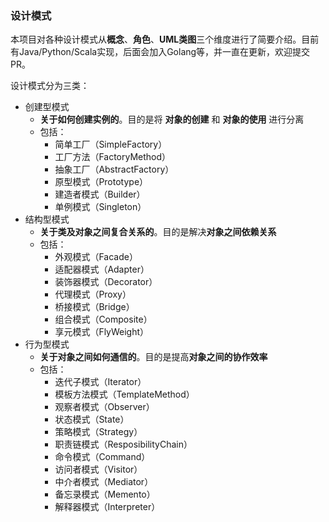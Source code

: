 ### 设计模式

本项目对各种设计模式从**概念**、**角色**、**UML类图**三个维度进行了简要介绍。目前有Java/Python/Scala实现，后面会加入Golang等，并一直在更新，欢迎提交PR。  

设计模式分为三类：

* 创建型模式
    * **关于如何创建实例的**。目的是将 **对象的创建** 和 **对象的使用** 进行分离  
    * 包括：  
        * 简单工厂（SimpleFactory）
        * 工厂方法（FactoryMethod） 
        * 抽象工厂（AbstractFactory） 
        * 原型模式（Prototype）
        * 建造者模式（Builder）
        * 单例模式（Singleton）
* 结构型模式
    * **关于类及对象之间复合关系的**。目的是解决**对象之间依赖关系**
    * 包括：
        * 外观模式（Facade） 
        * 适配器模式（Adapter）
        * 装饰器模式（Decorator） 
        * 代理模式（Proxy）
        * 桥接模式（Bridge）
        * 组合模式（Composite）
        * 享元模式（FlyWeight）
* 行为型模式
    * **关于对象之间如何通信的**。目的是提高**对象之间的协作效率** 
    * 包括：
        * 迭代子模式（Iterator）
        * 模板方法模式（TemplateMethod）
        * 观察者模式（Observer）
        * 状态模式（State）
        * 策略模式（Strategy）
        * 职责链模式（ResposibilityChain）  
        * 命令模式（Command）
        * 访问者模式（Visitor）
        * 中介者模式（Mediator）
        * 备忘录模式（Memento）
        * 解释器模式（Interpreter） 
		
